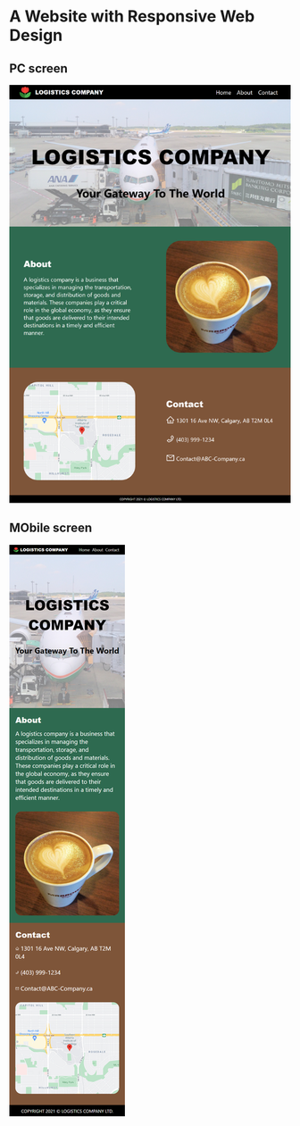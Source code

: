 # A Website with Responsive Web Design
## PC screen
<img src="https://github.com/tix123/React-Practice/blob/master/Screenshots/screenshot_pc.jpg">

## MObile screen
<img src="https://github.com/tix123/React-Practice/blob/master/Screenshots/screenshot_mobile.jpg">


